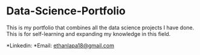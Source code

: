 # Data-Science-Portfolio

This is my portfolio that combines all the data science projects I have done. This is for self-learning and expanding my knowledge in this field. 

  *Linkedin: 
  *Email: ethanlapa18@gmail.com
